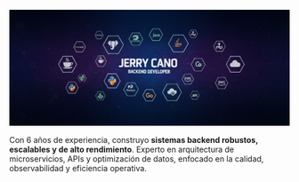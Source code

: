 ![Banner Personalizado](https://raw.githubusercontent.com/jcano37/jcano37/refs/heads/main/banner.png) 

Con 6 años de experiencia, construyo **sistemas backend robustos, escalables y de alto rendimiento**. Experto en arquitectura de microservicios, APIs y optimización de datos, enfocado en la calidad, observabilidad y eficiencia operativa.
